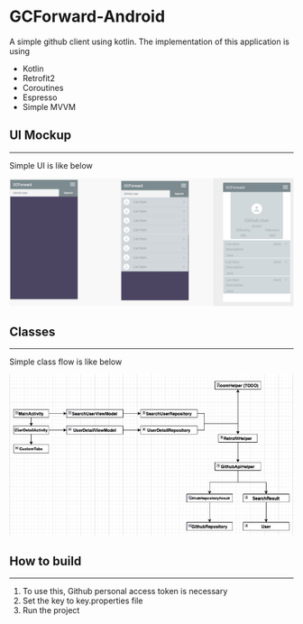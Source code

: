 # GCForward-Android

A simple github client using kotlin.
The implementation of this application is using
* Kotlin
* Retrofit2
* Coroutines
* Espresso
* Simple MVVM

## UI Mockup
---
Simple UI is like below

![UI Mockup](docs/images/GC_mockup.png)

## Classes
---
Simple class flow is like below

![flow](docs/images/GC_class_flow.png)

## How to build
---
1. To use this, Github personal access token is necessary
1. Set the key to key.properties file
1. Run the project
